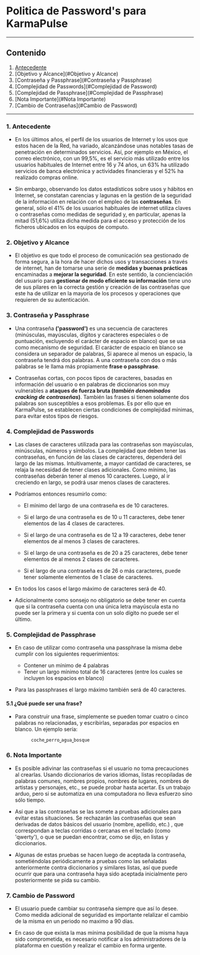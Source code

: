 # Politica de Password's para KarmaPulse

---

## Contenido

1. [Antecedente](#Antecedente)
2. [Objetivo y Alcance](#Objetivo y Alcance)
3. [Contraseña y Passphrase](#Contraseña y Passphrase)
4. [Complejidad de Passwords](#Complejidad de Password)
5. [Complejidad de Passphrase](#Complejidad de Passphrase)
6. [Nota Importante](#Nota Importante)
7. [Cambio de Contraseñas](#Cambio de Password)

---

### 1. Antecedente

- En los últimos años, el perfil de los usuarios de Internet y los usos que estos hacen de la Red, ha variado, alcanzándose unas notables tasas de penetración en determinados servicios. Así, por ejemplo en México, el correo electrónico, con un 99,5%, es el servicio más utilizado entre los usuarios habituales de Internet entre 16 y 74 años, un 63% ha utilizado servicios de banca electrónica y actividades financieras y el 52% ha realizado compras online.

- Sin embargo, observando los datos estadísticos sobre usos y hábitos en Internet, se constatan carencias y lagunas en la gestión de la seguridad de la información en relación con el empleo de las **contraseñas**. En general, sólo el 41% de los usuarios habituales de internet utiliza claves o contraseñas como medidas de seguridad y, en particular, apenas la mitad (51,6%) utiliza dicha medida para el acceso y protección de los ficheros ubicados en los equipos de computo.

### 2. Objetivo y Alcance

- El objetivo es que todo el proceso de comunicación sea gestionado de forma segura, a la hora de hacer dichos usos y transacciones a través de internet, han de tomarse una serie de **medidas y buenas prácticas** encaminadas a **mejorar la seguridad**. En este sentido, la concienciación del usuario para **gestionar de modo eficiente su información** tiene uno de sus pilares en la correcta gestión y creación de las contraseñas que este ha de utilizar en la mayoría de los procesos y operaciones que requieren de su autenticación. 

### 3. Contraseña y Passphrase

- Una contraseña **('password')** es una secuencia de caracteres (minúsculas, mayúsculas, dígitos y caracteres especiales o de puntuación, excluyendo el carácter de espacio en blanco) que se usa como mecanismo de seguridad. El carácter de espacio en blanco se considera un separador de palabras, Si aparece al menos un espacio, la contraseña tendrá dos palabras. A una contraseña con dos o más palabras se le llama más propiamente **frase o passphrase**.

- Contraseñas cortas, con pocos tipos de caracteres, basadas en información del usuario o en palabras de diccionarios son muy vulnerables a **ataques de fuerza bruta (***también denominados cracking de contraseñas***)**. También las frases si tienen solamente dos palabras son susceptibles a esos problemas.  Es por ello que en KarmaPulse, se  establecen ciertas condiciones de complejidad mínimas, para evitar estos tipos de riesgos.

### 4. Complejidad de Passwords

- Las clases de caracteres utilizada para las contraseñas son mayúsculas, minúsculas, números y símbolos. La complejidad que deben tener las contraseñas, en función de las clases de caracteres, dependerá del largo de las mismas. Intuitivamente, a mayor cantidad de caracteres, se relaja la necesidad de tener clases adicionales. Como mínimo, las contraseñas deberán tener al menos 10 caracteres. Luego, al ir creciendo en largo, se podrá usar menos clases de caracteres.

- Podríamos entonces resumirlo como:

    * El mínimo del largo de una contraseña es de 10 caracteres.
    
    * Si el largo de una contraseña es de 10 u 11 caracteres, debe tener elementos de las 4 clases de caracteres.

    * Si el largo de una contraseña es de 12 a 19 caracteres, debe tener elementos de al menos 3 clases de caracteres.

    * Si el largo de una contraseña es de 20 a 25 caracteres, debe tener elementos de al menos 2 clases de caracteres.

    * Si el largo de una contraseña es de 26 o más caracteres, puede tener solamente elementos de 1 clase de caracteres.

- En todos los casos el largo máximo de caracteres será de 40.

- Adicionalmente como sonsejo no obligatorio se debe tener en cuenta que si la contraseña cuenta con una única letra mayúscula esta no puede ser la primera y si cuenta con un solo dígito no puede ser el último.

### 5. Complejidad de Passphrase

- En caso de utilizar como contraseña una passphrase la misma debe cumplir con los siguientes requerimientos:
    
    * Contener un mínimo de 4 palabras
    * Tener un largo mínimo total de 16 caracteres (entre los cuales se incluyen los espacios en blanco)

- Para las passphrases el largo máximo también será de 40 caracteres.

#### 5.1 ¿Qué puede ser una frase?

- Para construir una frase, simplemente se pueden tomar cuatro o cinco palabras no relacionadas, y escribirlas, separadas por espacios en blanco. Un ejemplo sería:

            coche⎵perro⎵agua⎵bosque

### 6. Nota Importante

- Es posible adivinar las contraseñas si el usuario no toma precauciones al crearlas. Usando diccionarios de varios idiomas, listas recopiladas de palabras comunes, nombres propios, nombres de lugares, nombres de artistas y personajes, etc., se puede probar hasta acertar. Es un trabajo arduo, pero si se automatiza en una computadora no lleva esfuerzo sino sólo tiempo.

- Así que a las contraseñas se las somete a pruebas adicionales para evitar estas situaciones. Se rechazarán las contraseñas que sean derivadas de datos básicos del usuario (nombre, apellido, etc.) , que correspondan a teclas corridas o cercanas en el teclado (como 'qwerty'), o que se puedan encontrar, como se dijo, en listas y diccionarios.

- Algunas de estas pruebas se hacen luego de aceptada la contraseña, sometiéndolas periódicamente a pruebas como las señaladas anteriormente contra diccionarios y similares listas, así que puede ocurrir que para una contraseña haya sido aceptada inicialmente pero posteriormente se pida su cambio.

### 7. Cambio de Password

- El usuario puede cambiar su contraseña siempre que así lo desee. Como medida adicional de seguridad es importante relalizar el cambio de la misma en un periodo no maximo a 90 días. 

- En caso de que exista la mas mínima posibilidad de que la misma haya sido comprometida, es necesario notificar a los administradores de la plataforma en cuestión y realizar el cambio en forma urgente.
